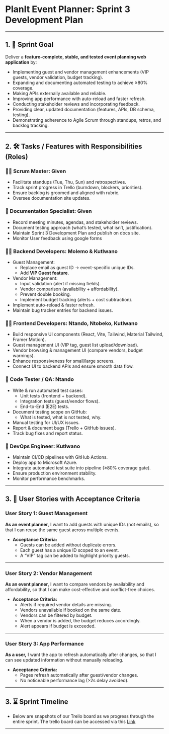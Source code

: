 # PlanIt Event Planner: Sprint 3 Development Plan 

---

## 1. 🎯 Sprint Goal
Deliver a **feature-complete, stable, and tested event planning web application** by:  
- Implementing guest and vendor management enhancements (VIP guests, vendor validation, budget tracking).  
- Expanding and documenting automated testing to achieve ≥80% coverage.  
- Making APIs externally available and reliable.  
- Improving app performance with auto-reload and faster refresh.  
- Conducting stakeholder reviews and incorporating feedback.  
- Providing clear, updated documentation (features, APIs, DB schema, testing).  
- Demonstrating adherence to Agile Scrum through standups, retros, and backlog tracking.  

---

## 2. 🛠️ Tasks / Features with Responsibilities (Roles)

### 🧑‍🏫 Scrum Master: **Given**
- Facilitate standups (Tue, Thu, Sun) and retrospectives.  
- Track sprint progress in Trello (burndown, blockers, priorities).  
- Ensure backlog is groomed and aligned with rubric.  
- Oversee documentation site updates.  

### 📃 Documentation Specialist: **Given**
- Record meeting minutes, agendas, and stakeholder reviews.  
- Document testing approach (what’s tested, what isn’t, justification).  
- Maintain Sprint 3 Development Plan and publish on docs site.  
- Monitor User feedback using google forms

### 🧑‍💻 Backend Developers: **Molemo & Kutlwano**
- Guest Management:  
  - Replace email as guest ID → event-specific unique IDs.  
  - Add **VIP Guest feature**.  
- Vendor Management:  
  - Input validation (alert if missing fields).  
  - Vendor comparison (availability + affordability).  
  - Prevent double booking.  
  - Implement budget tracking (alerts + cost subtraction).  
- Implement auto-reload & faster refresh.  
- Maintain bug tracker entries for backend issues.  

### 🧑‍💻 Frontend Developers: **Ntando, Ntobeko, Kutlwano**
- Build responsive UI components (React, Vite, Tailwind, Material Tailwind, Framer Motion).  
- Guest management UI (VIP tag, guest list upload/download).  
- Vendor browsing & management UI (compare vendors, budget warnings).  
- Enhance responsiveness for small/large screens.  
- Connect UI to backend APIs and ensure smooth data flow.  

### 🧪 Code Tester / QA: **Ntando**
- Write & run automated test cases:  
  - Unit tests (frontend + backend).  
  - Integration tests (guest/vendor flows).  
  - End-to-End (E2E) tests.  
- Document testing scope on GitHub:  
  - What is tested, what is not tested, why.  
- Manual testing for UI/UX issues.  
- Report & document bugs (Trello + GitHub issues).  
- Track bug fixes and report status.  

### 🚀 DevOps Engineer: **Kutlwano**
- Maintain CI/CD pipelines with GitHub Actions.  
- Deploy app to Microsoft Azure.  
- Integrate automated test suite into pipeline (≥80% coverage gate).  
- Ensure production environment stability.  
- Monitor performance benchmarks.  

---

## 3. 👤 User Stories with Acceptance Criteria

### User Story 1: Guest Management
**As an event planner,** I want to add guests with unique IDs (not emails), so that I can reuse the same guest across multiple events.  
- **Acceptance Criteria:**  
  - Guests can be added without duplicate errors.  
  - Each guest has a unique ID scoped to an event.  
  - A “VIP” tag can be added to highlight priority guests.  

---

### User Story 2: Vendor Management
**As an event planner,** I want to compare vendors by availability and affordability, so that I can make cost-effective and conflict-free choices.  
- **Acceptance Criteria:**  
  - Alerts if required vendor details are missing.  
  - Vendors unavailable if booked on the same date.  
  - Vendors can be filtered by budget.  
  - When a vendor is added, the budget reduces accordingly.  
  - Alert appears if budget is exceeded.  

---

### User Story 3: App Performance
**As a user,** I want the app to refresh automatically after changes, so that I can see updated information without manually reloading.  
- **Acceptance Criteria:**  
  - Pages refresh automatically after guest/vendor changes.  
  - No noticeable performance lag (>2s delay avoided).  

---

 ## 3. ⌛ Sprint Timeline
- Below are snapshots of our Trello board as we progress through the entire sprint. The trello board can be accessed via this [Link](https://trello.com/invite/b/688926a06672f847b26eadd8/ATTI44809ab9733ae3526b4a7133a7e97f41E5E6470D/codexa)


---
